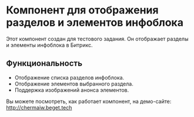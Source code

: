 # Компонент для отображения разделов и элементов инфоблока

Этот компонент создан для тестового задания. Он отображает разделы и элементы инфоблока в Битрикс.

## Функциональность
- Отображение списка разделов инфоблока.
- Отображение элементов выбранного раздела.
- Поддержка изображений анонса элементов.

Вы можете посмотреть, как работает компонент, на демо-сайте: http://chermaiw.beget.tech
